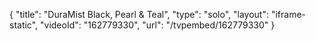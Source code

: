 {
    "title": "DuraMist Black, Pearl & Teal",
    "type": "solo",
    "layout": "iframe-static",
    "videoId": "162779330",
    "url": "\/tvpembed\/162779330"
}